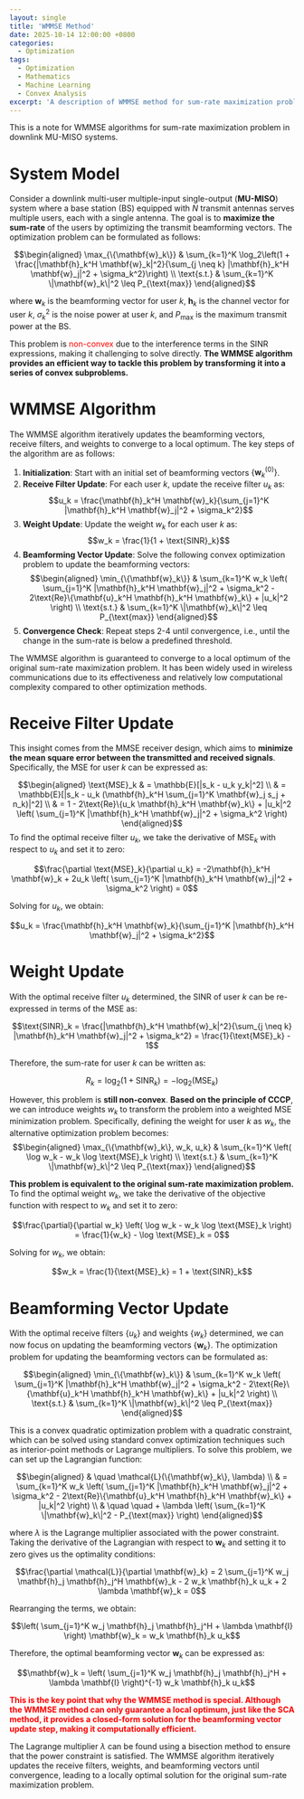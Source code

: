 ```yaml
---
layout: single
title: 'WMMSE Method'
date: 2025-10-14 12:00:00 +0800
categories: 
  - Optimization
tags:
  - Optimization
  - Mathematics
  - Machine Learning
  - Convex Analysis
excerpt: 'A description of WMMSE method for sum-rate maximization problem in downlink MU-MISO systems.'
---
```


This is a note for WMMSE algorithms for sum-rate maximization problem in downlink MU-MISO systems.

# System Model

Consider a downlink multi-user multiple-input single-output (**MU-MISO**) system where a base station (BS) equipped with $N$ transmit antennas serves multiple users, each with a single antenna. The goal is to **maximize the sum-rate** of the users by optimizing the transmit beamforming vectors. The optimization problem can be formulated as follows:

$$\begin{aligned}
\max_{\{\mathbf{w}_k\}} & \sum_{k=1}^K \log_2\left(1 + \frac{|\mathbf{h}_k^H \mathbf{w}_k|^2}{\sum_{j \neq k} |\mathbf{h}_k^H \mathbf{w}_j|^2 + \sigma_k^2}\right) \\
\text{s.t.} & \sum_{k=1}^K \|\mathbf{w}_k\|^2 \leq P_{\text{max}}
\end{aligned}$$

where $\mathbf{w}_k$ is the beamforming vector for user $k$, $\mathbf{h}_k$ is the channel vector for user $k$, $\sigma_k^2$ is the noise power at user $k$, and $P_{\text{max}}$ is the maximum transmit power at the BS. 

This problem is <span style="color: red;">non-convex</span> due to the interference terms in the SINR expressions, making it challenging to solve directly. **The WMMSE algorithm provides an efficient way to tackle this problem by transforming it into a series of convex subproblems.**

# WMMSE Algorithm

The WMMSE algorithm iteratively updates the beamforming vectors, receive filters, and weights to converge to a local optimum. The key steps of the algorithm are as follows:

1. **Initialization**: Start with an initial set of beamforming vectors $\{\mathbf{w}_k^{(0)}\}$.
2. **Receive Filter Update**: For each user $k$, update the receive filter $u_k$ as:
    $$u_k = \frac{\mathbf{h}_k^H \mathbf{w}_k}{\sum_{j=1}^K |\mathbf{h}_k^H \mathbf{w}_j|^2 + \sigma_k^2}$$
3. **Weight Update**: Update the weight $w_k$ for each user $k$ as:
    $$w_k = \frac{1}{1 + \text{SINR}_k}$$
4. **Beamforming Vector Update**: Solve the following convex optimization problem to update the beamforming vectors:
    $$\begin{aligned}
    \min_{\{\mathbf{w}_k\}} & \sum_{k=1}^K w_k \left( \sum_{j=1}^K |\mathbf{h}_k^H \mathbf{w}_j|^2 + \sigma_k^2 - 2\text{Re}\{\mathbf{u}_k^H \mathbf{h}_k^H \mathbf{w}_k\} + |u_k|^2 \right) \\
    \text{s.t.} & \sum_{k=1}^K \|\mathbf{w}_k\|^2 \leq P_{\text{max}}
    \end{aligned}$$
5. **Convergence Check**: Repeat steps 2-4 until convergence, i.e., until the change in the sum-rate is below a predefined threshold.

The WMMSE algorithm is guaranteed to converge to a local optimum of the original sum-rate maximization problem. It has been widely used in wireless communications due to its effectiveness and relatively low computational complexity compared to other optimization methods.

# Receive Filter Update

This insight comes from the MMSE receiver design, which aims to **minimize the mean square error between the transmitted and received signals**. Specifically, the MSE for user $k$ can be expressed as:

$$\begin{aligned}
\text{MSE}_k & = \mathbb{E}[|s_k - u_k y_k|^2] \\
& = \mathbb{E}[|s_k - u_k (\mathbf{h}_k^H \sum_{j=1}^K \mathbf{w}_j s_j + n_k)|^2] \\
& = 1 - 2\text{Re}\{u_k \mathbf{h}_k^H \mathbf{w}_k\} + |u_k|^2 \left( \sum_{j=1}^K |\mathbf{h}_k^H \mathbf{w}_j|^2 + \sigma_k^2 \right)
\end{aligned}$$
To find the optimal receive filter $u_k$, we take the derivative of $\text{MSE}_k$ with respect to $u_k$ and set it to zero:

$$\frac{\partial \text{MSE}_k}{\partial u_k} = -2\mathbf{h}_k^H \mathbf{w}_k + 2u_k \left( \sum_{j=1}^K |\mathbf{h}_k^H \mathbf{w}_j|^2 + \sigma_k^2 \right) = 0$$

Solving for $u_k$, we obtain:

$$u_k = \frac{\mathbf{h}_k^H \mathbf{w}_k}{\sum_{j=1}^K |\mathbf{h}_k^H \mathbf{w}_j|^2 + \sigma_k^2}$$

# Weight Update

With the optimal receive filter $u_k$ determined, the SINR of user $k$ can be re-expressed in terms of the MSE as:

$$\text{SINR}_k = \frac{|\mathbf{h}_k^H \mathbf{w}_k|^2}{\sum_{j \neq k} |\mathbf{h}_k^H \mathbf{w}_j|^2 + \sigma_k^2} = \frac{1}{\text{MSE}_k} - 1$$

Therefore, the sum-rate for user $k$ can be written as:

$$R_k = \log_2(1 + \text{SINR}_k) = -\log_2(\text{MSE}_k)$$

However, this problem is **still non-convex**. **Based on the principle of CCCP**, we can introduce weights $w_k$ to transform the problem into a weighted MSE minimization problem. Specifically, defining the weight for user $k$ as $w_k$, the alternative optimization problem becomes:
$$\begin{aligned}
\max_{\{\mathbf{w}_k\}, w_k, u_k} & \sum_{k=1}^K \left( \log w_k - w_k \log \text{MSE}_k \right) \\
\text{s.t.} & \sum_{k=1}^K \|\mathbf{w}_k\|^2 \leq P_{\text{max}}
\end{aligned}$$

**This problem is equivalent to the original sum-rate maximization problem.** To find the optimal weight $w_k$, we take the derivative of the objective function with respect to $w_k$ and set it to zero:

$$\frac{\partial}{\partial w_k} \left( \log w_k - w_k \log \text{MSE}_k \right) = \frac{1}{w_k} - \log \text{MSE}_k = 0$$

Solving for $w_k$, we obtain:

$$w_k = \frac{1}{\text{MSE}_k} = 1 + \text{SINR}_k$$

# Beamforming Vector Update

With the optimal receive filters $\{u_k\}$ and weights $\{w_k\}$ determined, we can now focus on updating the beamforming vectors $\{\mathbf{w}_k\}$. The optimization problem for updating the beamforming vectors can be formulated as:

$$\begin{aligned}
\min_{\{\mathbf{w}_k\}} & \sum_{k=1}^K w_k \left( \sum_{j=1}^K |\mathbf{h}_k^H \mathbf{w}_j|^2 + \sigma_k^2 - 2\text{Re}\{\mathbf{u}_k^H \mathbf{h}_k^H \mathbf{w}_k\} + |u_k|^2 \right) \\
\text{s.t.} & \sum_{k=1}^K \|\mathbf{w}_k\|^2 \leq P_{\text{max}}
\end{aligned}$$

This is a convex quadratic optimization problem with a quadratic constraint, which can be solved using standard convex optimization techniques such as interior-point methods or Lagrange multipliers. To solve this problem, we can set up the Lagrangian function:

$$\begin{aligned}
& \quad \mathcal{L}(\{\mathbf{w}_k\}, \lambda) \\ & = \sum_{k=1}^K w_k \left( \sum_{j=1}^K |\mathbf{h}_k^H \mathbf{w}_j|^2 + \sigma_k^2 - 2\text{Re}\{\mathbf{u}_k^H \mathbf{h}_k^H \mathbf{w}_k\} + |u_k|^2 \right) \\ & \quad \quad + \lambda \left( \sum_{k=1}^K \|\mathbf{w}_k\|^2 - P_{\text{max}} \right)
\end{aligned}$$

where $\lambda$ is the Lagrange multiplier associated with the power constraint. Taking the derivative of the Lagrangian with respect to $\mathbf{w}_k$ and setting it to zero gives us the optimality conditions:

$$\frac{\partial \mathcal{L}}{\partial \mathbf{w}_k} = 2 \sum_{j=1}^K w_j \mathbf{h}_j \mathbf{h}_j^H \mathbf{w}_k - 2 w_k \mathbf{h}_k u_k + 2 \lambda \mathbf{w}_k = 0$$

Rearranging the terms, we obtain:

$$\left( \sum_{j=1}^K w_j \mathbf{h}_j \mathbf{h}_j^H + \lambda \mathbf{I} \right) \mathbf{w}_k = w_k \mathbf{h}_k u_k$$

Therefore, the optimal beamforming vector $\mathbf{w}_k$ can be expressed as:

$$\mathbf{w}_k = \left( \sum_{j=1}^K w_j \mathbf{h}_j \mathbf{h}_j^H + \lambda \mathbf{I} \right)^{-1} w_k \mathbf{h}_k u_k$$

**<span style="color: red;">
This is the key point that why the WMMSE method is special. Although the WMMSE method can only guarantee a local optimum, just like the SCA method, it provides a closed-form solution for the beamforming vector update step, making it computationally efficient.</span>**

The Lagrange multiplier $\lambda$ can be found using a bisection method to ensure that the power constraint is satisfied. The WMMSE algorithm iteratively updates the receive filters, weights, and beamforming vectors until convergence, leading to a locally optimal solution for the original sum-rate maximization problem.

